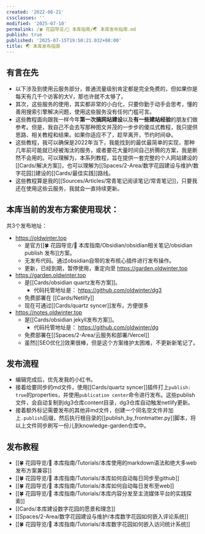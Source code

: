 ```yaml
---
created: '2022-08-21'
cssclasses: ''
modified: '2025-07-10'
permalink: /🍀 花园导览/🧰 本库指南/🌏 本库发布指南.md
publish: true
published: '2025-07-15T19:50:21.032+08:00'
title: 🌏 本库发布指南
---
```

## 有言在先

- 以下涉及到使用云服务部分，普通流量级别肯定都是完全免费的，但如果你是每天有几千个访客的大V，那也许就不太够了。
- 其次，这些服务的使用，其实都非常的小白化，只要你勤于动手会思考，懂的善用搜索引擎解决问题，使用这些服务没有任何门槛可言。
- 这些教程面向跟我一样今年**第一次搞网站建设**以及**有一些建站经验**的朋友们做参考。但是，我自己不会去写那种图文并茂的一步步的傻瓜式教程，我只提供思路、相关教程和结果。如果你适应不了，趁早离开，节约时间😅。
- 这些教程，我可以确保是2022年当下，我能找到的最优最简单的实现，那种几年前可能就已经被淘汰的服务，或者要花大量时间自己折腾的方案，我是断然不会用的。可以理解为，本系列教程，旨在提供一套完整的个人网站建设的[[Cards/解决方案]]，也可以理解为[[Spaces/2-Area/数字花园建设与维护/数字花园]]建设的[[Cards/最佳实践]]路线。
- 这些教程算是我的[[Sources/Articles/常青笔记阅读笔记/常青笔记]]，只要我还在使用这些云服务，我就会一直持续更新。

## 本库当前的发布方案使用现状：

共3个发布地址：

- https://oldwinter.top
	- 是官方[[🍀 花园导览/🧰 本库指南/Obsidian/obsidian相关笔记/obsidian publish 发布]]方案。
	- 无发布代码。通过obsidian自带的发布核心插件进行发布操作。
	- 更新，已经到期，暂停使用，重定向至 https://garden.oldwinter.top
- https://garden.oldwinter.top
	- 是[[Cards/obsidian quartz发布方案]]。
		- 代码托管地址是： https://github.com/oldwinter/dg3
	- 免费部署在 [[Cards/Netlify]]
	- 现在可通过[[Cards/quartz syncer]]发布，方便很多
- https://notes.oldwinter.top
	- 是[[Cards/obsidian jekyll发布方案]]。
		- 代码托管地址是： https://github.com/oldwinter/dg
	- 免费部署在[[Spaces/2-Area/云服务和部署/Vercel]]
	- 虽然[[SEO优化]]效果很棒，但是这个方案维护太困难，不更新新笔记了。
## 发布流程

- 编辑完成后，优先发我的小红书。
- 接着给要同步的md文件，使用[[Cards/quartz syncer]]插件打上`publish: true`的properties，并使用`publication center`命令进行发布。这些publish文件，会自动复制到dg3仓库content目录，dg3仓库自动触发netlify更新。
- 接着额外标记需要发布的其他非md文件，创建一个同名空文件并加上`.publish`后缀，然后执行根目录的[[publish_by_frontmatter.py]]脚本，将以上文件同步刷写一份儿到knowledge-garden仓库中。

## 发布教程

- [[🍀 花园导览/🧰 本库指南/Tutorials/本库使用的markdown语法和绝大多web发布方案兼容]]
- [[🍀 花园导览/🧰 本库指南/Tutorials/本库如何自动每日同步至github]]
- [[🍀 花园导览/🧰 本库指南/Tutorials/本库如何自动每日发布至web]]
- [[🍀 花园导览/🧰 本库指南/Tutorials/本库内容分发至主流媒体平台的实践探索]]
- [[Cards/本库建设数字花园的愿景和理念]]
- [[Spaces/2-Area/数字花园建设与维护/本库数字花园如何嵌入评论系统]]
- [[🍀 花园导览/🧰 本库指南/Tutorials/本库数字花园如何嵌入访问统计系统]]
